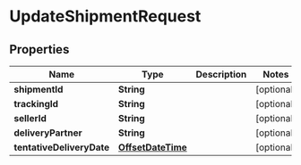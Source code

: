 
# UpdateShipmentRequest

## Properties
Name | Type | Description | Notes
------------ | ------------- | ------------- | -------------
**shipmentId** | **String** |  |  [optional]
**trackingId** | **String** |  |  [optional]
**sellerId** | **String** |  |  [optional]
**deliveryPartner** | **String** |  |  [optional]
**tentativeDeliveryDate** | [**OffsetDateTime**](OffsetDateTime.md) |  |  [optional]



